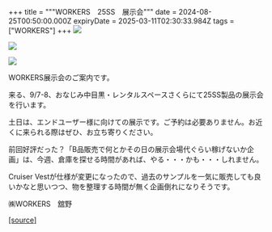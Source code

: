+++
title = """WORKERS　25SS　展示会"""
date = 2024-08-25T00:50:00.000Z
expiryDate = 2025-03-11T02:30:33.984Z
tags = ["WORKERS"]
+++
[![](https://blogger.googleusercontent.com/img/b/R29vZ2xl/AVvXsEh9szd3QYMji5-Q9WOWNJ3tJ2EchiJb4yPrYMonfwPkyZx_cnomuBFJIrjcSzQl6ITr86Z68DtgyUwJvwjn9rM3klbQWvrTgfHVvnWPWnVxCcsway5f1fXzQJp4Ez48PiJ1MOXfBl_PLEa4zhoEPxDTBQ7q4Lfp9Eh3ftfSrKpu7ROYEV-kt-hLK2iaxAE/s320/%E3%83%9D%E3%83%83%E3%83%97%E3%82%A2%E3%83%83%E3%83%97%E3%82%B7%E3%83%A7%E3%83%83%E3%83%973.jpg)](https://blogger.googleusercontent.com/img/b/R29vZ2xl/AVvXsEh9szd3QYMji5-Q9WOWNJ3tJ2EchiJb4yPrYMonfwPkyZx_cnomuBFJIrjcSzQl6ITr86Z68DtgyUwJvwjn9rM3klbQWvrTgfHVvnWPWnVxCcsway5f1fXzQJp4Ez48PiJ1MOXfBl_PLEa4zhoEPxDTBQ7q4Lfp9Eh3ftfSrKpu7ROYEV-kt-hLK2iaxAE/s1050/%E3%83%9D%E3%83%83%E3%83%97%E3%82%A2%E3%83%83%E3%83%97%E3%82%B7%E3%83%A7%E3%83%83%E3%83%973.jpg)

  

[![](https://blogger.googleusercontent.com/img/b/R29vZ2xl/AVvXsEgoP4xH7sqq_G1bnCMiMMhOzjYZY_I9kw1WHEaYkoInvGQ-CygE8nBuhgUt7reNLS0D_XSkWDQbyxR_PFNNVDbTv8VbOTU_HnZuJje4Xc2fOuOJF-j4yAUEYLN3Tj6prZ2S5e-hJle6hk2-E8LcOlC1v1kdfwKRJ4WP3LOQGxbiJhH1ZhzF0_FPxF_9yH4/s320/%E3%83%9D%E3%83%83%E3%83%97%E3%82%A2%E3%83%83%E3%83%97%E3%82%B7%E3%83%A7%E3%83%83%E3%83%972.jpg)](https://blogger.googleusercontent.com/img/b/R29vZ2xl/AVvXsEgoP4xH7sqq_G1bnCMiMMhOzjYZY_I9kw1WHEaYkoInvGQ-CygE8nBuhgUt7reNLS0D_XSkWDQbyxR_PFNNVDbTv8VbOTU_HnZuJje4Xc2fOuOJF-j4yAUEYLN3Tj6prZ2S5e-hJle6hk2-E8LcOlC1v1kdfwKRJ4WP3LOQGxbiJhH1ZhzF0_FPxF_9yH4/s1050/%E3%83%9D%E3%83%83%E3%83%97%E3%82%A2%E3%83%83%E3%83%97%E3%82%B7%E3%83%A7%E3%83%83%E3%83%972.jpg)

  

[![](https://blogger.googleusercontent.com/img/b/R29vZ2xl/AVvXsEjBr8rpPaQ0Esfyv1ad3aXAA9VmhWm2zXFLWu-GbgrxmH_7njdrXGhaS19VEBcd4UTs2xxdEONWG8zb2hwXKsr3RFibhkjTvx8-aOxPZCGlUZu0Ip0lWNNSYtW2iRzeZSw3r44dEfi2xyf60s71wxuVRSgs4J0Dfd5NWkIFAgK0jt2tpaJuWddi0Kv-ZBU/s320/%E3%83%9D%E3%83%83%E3%83%97%E3%82%A2%E3%83%83%E3%83%97%E3%82%B7%E3%83%A7%E3%83%83%E3%83%97.jpg)](https://blogger.googleusercontent.com/img/b/R29vZ2xl/AVvXsEjBr8rpPaQ0Esfyv1ad3aXAA9VmhWm2zXFLWu-GbgrxmH_7njdrXGhaS19VEBcd4UTs2xxdEONWG8zb2hwXKsr3RFibhkjTvx8-aOxPZCGlUZu0Ip0lWNNSYtW2iRzeZSw3r44dEfi2xyf60s71wxuVRSgs4J0Dfd5NWkIFAgK0jt2tpaJuWddi0Kv-ZBU/s1050/%E3%83%9D%E3%83%83%E3%83%97%E3%82%A2%E3%83%83%E3%83%97%E3%82%B7%E3%83%A7%E3%83%83%E3%83%97.jpg)

  

WORKERS展示会のご案内です。

来る、9/7-8、おなじみ中目黒・レンタルスペースさくらにて25SS製品の展示会を行います。

土日は、エンドユーザー様に向けての展示です。ご予約は必要ありません。お近くに来られる際はぜひ、お立ち寄りください。

前回好評だった？「B品販売で何とかその日の展示会場代ぐらい稼げないか企画」は、今週、倉庫を探せる時間があれば、やる・・・かも・・・しれません。

Cruiser Vestが仕様が変更になったので、過去のサンプルを一気に販売しても良いかなと思いつつ、物を整理する時間が無く企画倒れになりそうです。

㈱WORKERS　舘野

[[source]](http://eworkers.blogspot.com/2024/08/workers25ss.html)
